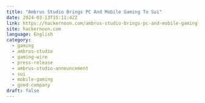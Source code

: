 ```yaml
---
title: "Ambrus Studio Brings PC And Mobile Gaming To Sui"
date: 2024-03-13T15:11:42Z
link: https://hackernoon.com/ambrus-studio-brings-pc-and-mobile-gaming-to-sui?source=rss&utm_medium=RSS&utm_source=news.12bit.vn
site: hackernoon.com
language: English
category:
  - gaming
  - ambrus-studio
  - gaming-wire
  - press-release
  - ambrus-studio-announcement
  - sui
  - mobile-gaming
  - good-company
draft: false
---
```

